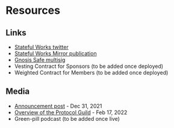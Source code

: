 # Resources

## Links

- [Stateful Works twitter](https://twitter.com/StatefulWorks)
- [Stateful Works Mirror publication](https://stateful.mirror.xyz/)
- [Gnosis Safe multisig](https://gnosis-safe.io/app/eth:0xF6CBDd6Ea6EC3C4359e33de0Ac823701Cc56C6c4/balances)
- Vesting Contract for Sponsors (to be added once deployed)
- Weighted Contract for Members (to be added once deployed)

## Media

- [Announcement post](https://stateful.mirror.xyz/mEDvFXGCKdDhR-N320KRtsq60Y2OPk8rHcHBCFVryXY) - Dec 31, 2021
- [Overview of the Protocol Guild](https://www.youtube.com/watch?v=5EPRYXYQaIg) - Feb 17, 2022
- Green-pill podcast (to be added once live)
